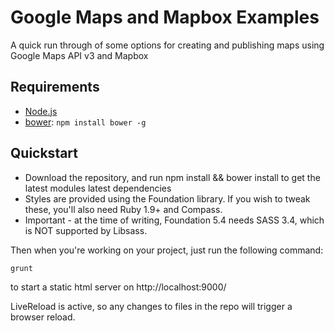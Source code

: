 # Google Maps and Mapbox Examples

A quick run through of some options for creating and publishing maps using Google Maps API v3 and Mapbox

## Requirements

  * [Node.js](http://nodejs.org)
  * [bower](http://bower.io): `npm install bower -g`

## Quickstart

  * Download the repository, and run npm install && bower install to get the latest modules latest dependencies
  * Styles are provided using the Foundation library. If you wish to tweak these, you'll also need Ruby 1.9+ and Compass.
  * Important - at the time of writing, Foundation 5.4 needs SASS 3.4, which is NOT supported by Libsass.

Then when you're working on your project, just run the following command:

```bash
grunt
```
to start a static html server on http://localhost:9000/

LiveReload is active, so any changes to files in the repo will trigger a browser reload.
